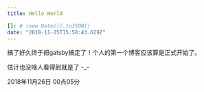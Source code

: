 ```yaml
---
title: Hello World

[]: # (new Date()).toJSON()
date: "2018-11-25T15:58:43.629Z"
---
```


搞了好久终于把gatsby搞定了！个人的第一个博客应该算是正式开始了。

估计也没啥人看得到就是了 -_-

2018年11月26日 00点05分
